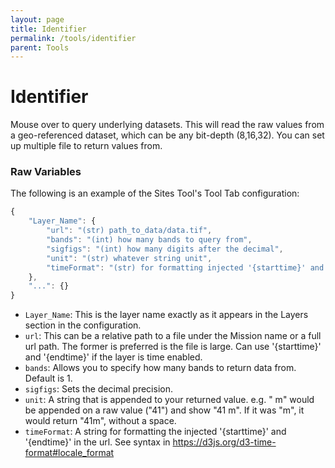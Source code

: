```yaml
---
layout: page
title: Identifier
permalink: /tools/identifier
parent: Tools
---
```


# Identifier

Mouse over to query underlying datasets. This will read the raw values from a geo-referenced dataset, which can be any bit-depth (8,16,32). You can set up multiple file to return values from.

### Raw Variables

The following is an example of the Sites Tool's Tool Tab configuration:

```javascript
{
    "Layer_Name": {
        "url": "(str) path_to_data/data.tif",
        "bands": "(int) how many bands to query from",
        "sigfigs": "(int) how many digits after the decimal",
        "unit": "(str) whatever string unit",
        "timeFormat": "(str) for formatting injected '{starttime}' and '{endtime}' in url."
    },
    "...": {}
}
```

- `Layer_Name`: This is the layer name exactly as it appears in the Layers section in the configuration.
- `url`: This can be a relative path to a file under the Mission name or a full url path. The former is preferred is the file is large. Can use '{starttime}' and '{endtime}' if the layer is time enabled.
- `bands`: Allows you to specify how many bands to return data from. Default is 1.
- `sigfigs`: Sets the decimal precision.
- `unit`: A string that is appended to your returned value. e.g. " m" would be appended on a raw value ("41") and show "41 m". If it was "m", it would return "41m", without a space.
- `timeFormat`: A string for formatting the injected '{starttime}' and '{endtime}' in the url. See syntax in https://d3js.org/d3-time-format#locale_format
